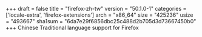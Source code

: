 +++
draft = false
title = "firefox-zh-tw"
version = "50.1.0-1"
categories = ['locale-extra', 'firefox-extensions']
arch = "x86_64"
size = "425236"
usize = "493667"
sha1sum = "6da7e29f6856dbc25c488d2b705d3d73667450b0"
+++
Chinese Traditional language support for Firefox